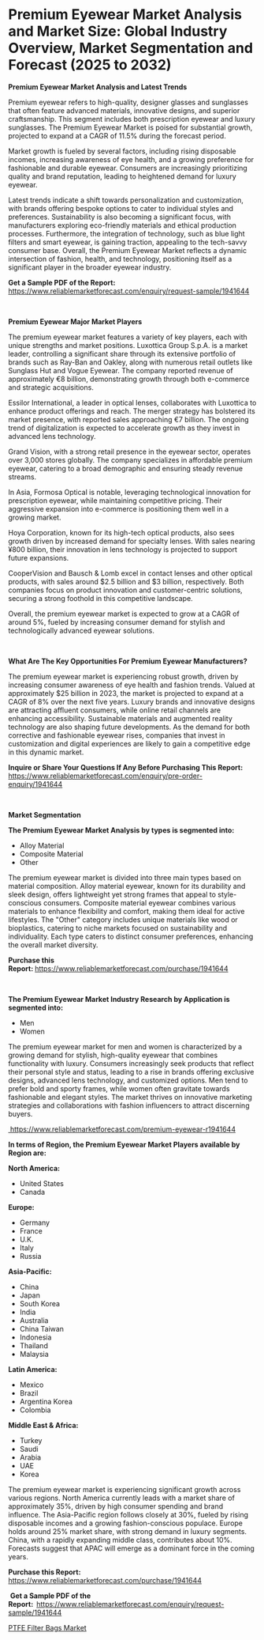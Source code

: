 <p><h1>Premium Eyewear Market Analysis and Market Size: Global Industry Overview, Market Segmentation and Forecast (2025 to 2032)</h1></p><p><strong>Premium Eyewear Market Analysis and Latest Trends</strong></p>
<p><p>Premium eyewear refers to high-quality, designer glasses and sunglasses that often feature advanced materials, innovative designs, and superior craftsmanship. This segment includes both prescription eyewear and luxury sunglasses. The Premium Eyewear Market is poised for substantial growth, projected to expand at a CAGR of 11.5% during the forecast period. </p><p>Market growth is fueled by several factors, including rising disposable incomes, increasing awareness of eye health, and a growing preference for fashionable and durable eyewear. Consumers are increasingly prioritizing quality and brand reputation, leading to heightened demand for luxury eyewear.</p><p>Latest trends indicate a shift towards personalization and customization, with brands offering bespoke options to cater to individual styles and preferences. Sustainability is also becoming a significant focus, with manufacturers exploring eco-friendly materials and ethical production processes. Furthermore, the integration of technology, such as blue light filters and smart eyewear, is gaining traction, appealing to the tech-savvy consumer base. Overall, the Premium Eyewear Market reflects a dynamic intersection of fashion, health, and technology, positioning itself as a significant player in the broader eyewear industry.</p></p>
<p><strong>Get a Sample PDF of the Report:&nbsp;</strong> <a href="https://www.reliablemarketforecast.com/enquiry/request-sample/1941644?utm_campaign=3049&utm_medium=2&utm_source=Github&utm_content=ia&utm_term=04042025&utm_id=premium-eyewear">https://www.reliablemarketforecast.com/enquiry/request-sample/1941644</a></p>
<p>&nbsp;</p>
<p><strong>Premium Eyewear Major Market Players</strong></p>
<p><p>The premium eyewear market features a variety of key players, each with unique strengths and market positions. Luxottica Group S.p.A. is a market leader, controlling a significant share through its extensive portfolio of brands such as Ray-Ban and Oakley, along with numerous retail outlets like Sunglass Hut and Vogue Eyewear. The company reported revenue of approximately €8 billion, demonstrating growth through both e-commerce and strategic acquisitions.</p><p>Essilor International, a leader in optical lenses, collaborates with Luxottica to enhance product offerings and reach. The merger strategy has bolstered its market presence, with reported sales approaching €7 billion. The ongoing trend of digitalization is expected to accelerate growth as they invest in advanced lens technology.</p><p>Grand Vision, with a strong retail presence in the eyewear sector, operates over 3,000 stores globally. The company specializes in affordable premium eyewear, catering to a broad demographic and ensuring steady revenue streams.</p><p>In Asia, Formosa Optical is notable, leveraging technological innovation for prescription eyewear, while maintaining competitive pricing. Their aggressive expansion into e-commerce is positioning them well in a growing market.</p><p>Hoya Corporation, known for its high-tech optical products, also sees growth driven by increased demand for specialty lenses. With sales nearing ¥800 billion, their innovation in lens technology is projected to support future expansions.</p><p>CooperVision and Bausch & Lomb excel in contact lenses and other optical products, with sales around $2.5 billion and $3 billion, respectively. Both companies focus on product innovation and customer-centric solutions, securing a strong foothold in this competitive landscape.</p><p>Overall, the premium eyewear market is expected to grow at a CAGR of around 5%, fueled by increasing consumer demand for stylish and technologically advanced eyewear solutions.</p></p>
<p>&nbsp;</p>
<p><strong>What Are The Key Opportunities For Premium Eyewear Manufacturers?</strong></p>
<p><p>The premium eyewear market is experiencing robust growth, driven by increasing consumer awareness of eye health and fashion trends. Valued at approximately $25 billion in 2023, the market is projected to expand at a CAGR of 8% over the next five years. Luxury brands and innovative designs are attracting affluent consumers, while online retail channels are enhancing accessibility. Sustainable materials and augmented reality technology are also shaping future developments. As the demand for both corrective and fashionable eyewear rises, companies that invest in customization and digital experiences are likely to gain a competitive edge in this dynamic market.</p></p>
<p><strong>Inquire or Share Your Questions If Any Before Purchasing This Report:</strong> <a href="https://www.reliablemarketforecast.com/enquiry/pre-order-enquiry/1941644?utm_campaign=3049&utm_medium=2&utm_source=Github&utm_content=ia&utm_term=04042025&utm_id=premium-eyewear">https://www.reliablemarketforecast.com/enquiry/pre-order-enquiry/1941644</a></p>
<p>&nbsp;</p>
<p><strong>Market Segmentation</strong></p>
<p><strong>The Premium Eyewear Market Analysis by types is segmented into:</strong></p>
<p><ul><li>Alloy Material</li><li>Composite Material</li><li>Other</li></ul></p>
<p><p>The premium eyewear market is divided into three main types based on material composition. Alloy material eyewear, known for its durability and sleek design, offers lightweight yet strong frames that appeal to style-conscious consumers. Composite material eyewear combines various materials to enhance flexibility and comfort, making them ideal for active lifestyles. The "Other" category includes unique materials like wood or bioplastics, catering to niche markets focused on sustainability and individuality. Each type caters to distinct consumer preferences, enhancing the overall market diversity.</p></p>
<p><strong>Purchase this Report:&nbsp;</strong><a href="https://www.reliablemarketforecast.com/purchase/1941644?utm_campaign=3049&utm_medium=2&utm_source=Github&utm_content=ia&utm_term=04042025&utm_id=premium-eyewear">https://www.reliablemarketforecast.com/purchase/1941644</a></p>
<p>&nbsp;</p>
<p><strong>The Premium Eyewear Market Industry Research by Application is segmented into:</strong></p>
<p><ul><li>Men</li><li>Women</li></ul></p>
<p><p>The premium eyewear market for men and women is characterized by a growing demand for stylish, high-quality eyewear that combines functionality with luxury. Consumers increasingly seek products that reflect their personal style and status, leading to a rise in brands offering exclusive designs, advanced lens technology, and customized options. Men tend to prefer bold and sporty frames, while women often gravitate towards fashionable and elegant styles. The market thrives on innovative marketing strategies and collaborations with fashion influencers to attract discerning buyers.</p></p>
<p><a href="https://www.reliablemarketforecast.com/premium-eyewear-r1941644?utm_campaign=3049&utm_medium=2&utm_source=Github&utm_content=ia&utm_term=04042025&utm_id=premium-eyewear">&nbsp;https://www.reliablemarketforecast.com/premium-eyewear-r1941644</a></p>
<p><strong>In terms of Region, the Premium Eyewear Market Players available by Region are:</strong></p>
<p>
    <p> <strong> North America: </strong>
        <ul>
            <li>United States</li>
            <li>Canada</li>
        </ul>
        </p> 
    <p> <strong> Europe: </strong>
        <ul>
            <li>Germany</li>
            <li>France</li>
            <li>U.K.</li>
            <li>Italy</li>
            <li>Russia</li>
        </ul>
        </p> 
    <p> <strong> Asia-Pacific: </strong>
        <ul>
            <li>China</li>
            <li>Japan</li>
            <li>South Korea</li>
            <li>India</li>
            <li>Australia</li>
            <li>China Taiwan</li>
            <li>Indonesia</li>
            <li>Thailand</li>
            <li>Malaysia</li>
        </ul>
        </p> 
    <p> <strong> Latin America: </strong>
        <ul>
            <li>Mexico</li>
            <li>Brazil</li>
            <li>Argentina Korea</li>
            <li>Colombia</li>
        </ul>
        </p> 
    <p> <strong> Middle East & Africa: </strong>
        <ul>
            <li>Turkey</li>
            <li>Saudi</li>
            <li>Arabia</li>
            <li>UAE</li>
            <li>Korea</li>
        </ul>
    </p>
    </p>
<p><p>The premium eyewear market is experiencing significant growth across various regions. North America currently leads with a market share of approximately 35%, driven by high consumer spending and brand influence. The Asia-Pacific region follows closely at 30%, fueled by rising disposable incomes and a growing fashion-conscious populace. Europe holds around 25% market share, with strong demand in luxury segments. China, with a rapidly expanding middle class, contributes about 10%. Forecasts suggest that APAC will emerge as a dominant force in the coming years.</p></p>
<p><strong>Purchase this Report: </strong><a href="https://www.reliablemarketforecast.com/purchase/1941644?utm_campaign=3049&utm_medium=2&utm_source=Github&utm_content=ia&utm_term=04042025&utm_id=premium-eyewear">https://www.reliablemarketforecast.com/purchase/1941644</a></p>
<p>&nbsp;<strong>Get a Sample PDF of the Report:&nbsp;&nbsp;</strong><a href="https://www.reliablemarketforecast.com/enquiry/request-sample/1941644?utm_campaign=3049&utm_medium=2&utm_source=Github&utm_content=ia&utm_term=04042025&utm_id=premium-eyewear">https://www.reliablemarketforecast.com/enquiry/request-sample/1941644</a></p>
<p><strong></strong></p>
<p><p><a href="https://github.com/muhjanaidu/Market-Research-Report-List-1/blob/main/ptfe-filter-bags-market.md?utm_campaign=3049&utm_medium=2&utm_source=Github&utm_content=ia&utm_term=04042025&utm_id=premium-eyewear">PTFE Filter Bags Market</a></p></p>